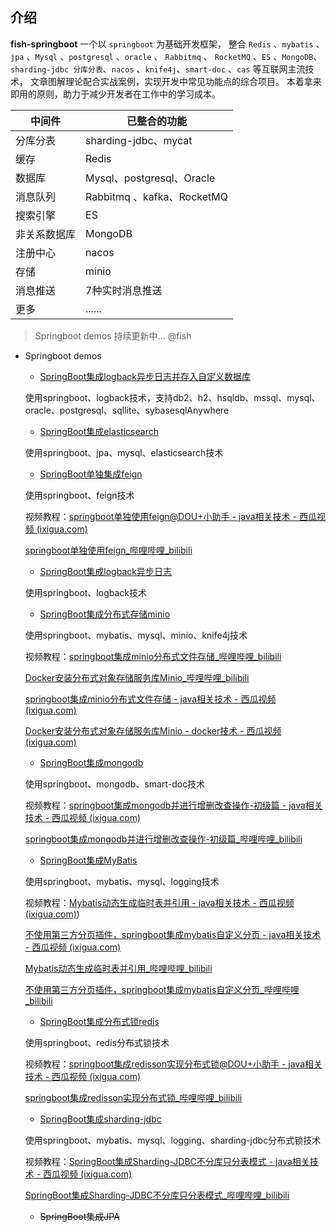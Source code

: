 
## 介绍

**fish-springboot** 一个以 `springboot` 为基础开发框架，
整合 `Redis` 、`mybatis` 、`jpa` 、`Mysql` 、`postgresql` 、`oracle` 、 `Rabbitmq` 、 `RocketMQ` 、`ES` 、`MongoDB`、`sharding-jdbc
分库分表`、`nacos` 、`knife4j`、`smart-doc` 、`cas` 等互联网主流技术，
文章图解理论配合实战案例，实现开发中常见功能点的综合项目。
本着拿来即用的原则，助力于减少开发者在工作中的学习成本。

中间件 | 已整合的功能
-------- | -----
分库分表 | sharding-jdbc、mycat
缓存  | Redis
数据库  | Mysql、postgresql、Oracle
消息队列  | Rabbitmq 、kafka、RocketMQ
搜索引擎  | ES
非关系数据库  | MongoDB
注册中心  | nacos
存储  | minio
消息推送  | 7种实时消息推送
更多 | ......


> Springboot demos 持续更新中... @fish

- Springboot demos
    - [SpringBoot集成logback异步日志并存入自定义数据库](custom-logback/README.md)
    
    使用springboot、logback技术，支持db2、h2、hsqldb、mssql、mysql、oracle、postgresql、sqllite、sybasesqlAnywhere
    - [SpringBoot集成elasticsearch](elasticsearch/README.md)
    
    使用springboot、jpa、mysql、elasticsearch技术
    - [SpringBoot单独集成feign](feign/README.md)
    
    使用springboot、feign技术
    
    视频教程：[springboot单独使用feign@DOU+小助手 - java相关技术 - 西瓜视频 (ixigua.com)](https://www.ixigua.com/7032850126301463077?utm_source=xiguastudio)
    
    [springboot单独使用feign_哔哩哔哩_bilibili](https://www.bilibili.com/video/BV1u34y1o71Y/)
    
    - [SpringBoot集成logback异步日志](logback/README.md)
    
    使用springboot、logback技术
    - [SpringBoot集成分布式存储minio](minio/README.md)
    
    使用springboot、mybatis、mysql、minio、knife4j技术
    
    视频教程：[springboot集成minio分布式文件存储_哔哩哔哩_bilibili](https://www.bilibili.com/video/BV1fa411P7ku/)
    
    [Docker安装分布式对象存储服务库Minio_哔哩哔哩_bilibili](https://www.bilibili.com/video/BV1ua411f7jH/?vd_source=3bda6fc772b7ed16c92b952131636c82)
    
    [springboot集成minio分布式文件存储 - java相关技术 - 西瓜视频 (ixigua.com)](https://www.ixigua.com/7130975482731987493)
    
    [Docker安装分布式对象存储服务库Minio - docker技术 - 西瓜视频 (ixigua.com)](https://www.ixigua.com/7128023882229809694)
    
    - [SpringBoot集成mongodb](mongodb/README.md)
    
    使用springboot、mongodb、smart-doc技术
    
    视频教程：[springboot集成mongodb并进行增删改查操作-初级篇 - java相关技术 - 西瓜视频 (ixigua.com)](https://www.ixigua.com/7139900087308091941)
    
    [springboot集成mongodb并进行增删改查操作-初级篇_哔哩哔哩_bilibili](https://www.bilibili.com/video/BV18t4y177PA/)
    
    - [SpringBoot集成MyBatis](mybatis/README.md) 
    
     使用springboot、mybatis、mysql、logging技术
    
    视频教程：[Mybatis动态生成临时表并引用 - java相关技术 - 西瓜视频 (ixigua.com)](https://www.ixigua.com/7079422194211947038))
    
    [不使用第三方分页插件，springboot集成mybatis自定义分页 - java相关技术 - 西瓜视频 (ixigua.com)](https://www.ixigua.com/7136909729883750925?utm_source=xiguastudio)
    
    [Mybatis动态生成临时表并引用_哔哩哔哩_bilibili](https://www.bilibili.com/video/BV1h3411p7Lb/?vd_source=3bda6fc772b7ed16c92b952131636c82)
    
    [不使用第三方分页插件，springboot集成mybatis自定义分页_哔哩哔哩_bilibili](https://www.bilibili.com/video/BV1S14y1x7fd/)
    
    - [SpringBoot集成分布式锁redis](redis/README.md)
    
     使用springboot、redis分布式锁技术
    
    视频教程：[springboot集成redisson实现分布式锁@DOU+小助手 - java相关技术 - 西瓜视频 (ixigua.com)](https://www.ixigua.com/7030401908795769380?utm_source=xiguastudio)
    
    [springboot集成redisson实现分布式锁_哔哩哔哩_bilibili](https://www.bilibili.com/video/BV1Rr4y1r7tN/)
    
    - [SpringBoot集成sharding-jdbc](sharding-jdbc/README.md)
    
     使用springboot、mybatis、mysql、logging、sharding-jdbc分布式锁技术
    
    视频教程：[SpringBoot集成Sharding-JDBC不分库只分表模式 - java相关技术 - 西瓜视频 (ixigua.com)](https://www.ixigua.com/7147309450733453838?utm_source=xiguastudio)
    
    [SpringBoot集成Sharding-JDBC不分库只分表模式_哔哩哔哩_bilibili](https://www.bilibili.com/video/BV1id4y1z7St/)
    
    - ~~SpringBoot集成JPA~~
